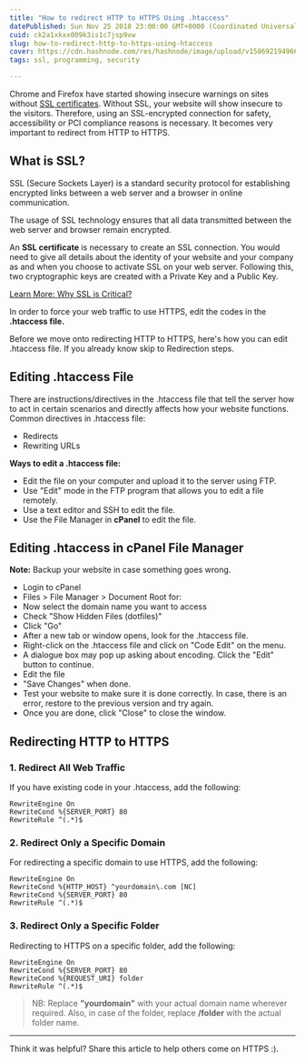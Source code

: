 ```yaml
---
title: "How to redirect HTTP to HTTPS Using .htaccess"
datePublished: Sun Nov 25 2018 23:00:00 GMT+0000 (Coordinated Universal Time)
cuid: ck2a1xkxx009k3is1c7jsp9vw
slug: how-to-redirect-http-to-https-using-htaccess
cover: https://cdn.hashnode.com/res/hashnode/image/upload/v1586921949665/7Twi5MAFE.png
tags: ssl, programming, security

---
```


Chrome and Firefox have started showing insecure warnings on sites without [SSL certificates](https://www.instantssl.com/ssl.html). Without SSL, your website
will show insecure to the visitors. Therefore, using an SSL-encrypted connection
for safety, accessibility or PCI compliance reasons is necessary. It becomes
very important to redirect from HTTP to HTTPS.


## What is SSL?

SSL (Secure Sockets Layer) is a standard security protocol for establishing
encrypted links between a web server and a browser in online communication.

The usage of SSL technology ensures that all data transmitted between the web
server and browser remain encrypted.

An **SSL certificate** is necessary to create an SSL connection. You would need to
give all details about the identity of your website and your company as and when
you choose to activate SSL on your web server. Following this, two cryptographic keys are created with a Private Key and a Public Key.

[Learn More: Why SSL is
Critical?](https://www.sslrenewals.com/blog/why-is-ssl-important-benefits-of-using-ssl-certificate)

In order to force your web traffic to use HTTPS, edit the codes in the
**.htaccess file.**

Before we move onto redirecting HTTP to HTTPS, here's how you can edit .htaccess
file. If you already know skip to Redirection steps.

## Editing .htaccess File

There are instructions/directives in the .htaccess file that tell the server how
to act in certain scenarios and directly affects how your website functions.
Common directives in .htaccess file:

* Redirects
* Rewriting URLs

**Ways to edit a .htaccess file:**

-  Edit the file on your computer and upload it to the server using FTP.
-  Use "Edit" mode in the FTP program that allows you to edit a file remotely.
-  Use a text editor and SSH to edit the file.
-  Use the File Manager in **cPanel** to edit the file.

## Editing .htaccess in cPanel File Manager

**Note:** Backup your website in case something goes wrong.

-  Login to cPanel
-  Files > File Manager > Document Root for:
-  Now select the domain name you want to access
-  Check "Show Hidden Files (dotfiles)"
-  Click "Go"
-  After a new tab or window opens, look for the .htaccess file.
-  Right-click on the .htaccess file and click on "Code Edit" on the menu.
-  A dialogue box may pop up asking about encoding. Click the "Edit" button to
continue.
-  Edit the file
-  "Save Changes" when done.
-  Test your website to make sure it is done correctly. In case, there is an error,
restore to the previous version and try again.
-  Once you are done, click "Close" to close the window.

## Redirecting HTTP to HTTPS

### 1. Redirect All Web Traffic

If you have existing code in your .htaccess, add the following:

```
RewriteEngine On
RewriteCond %{SERVER_PORT} 80
RewriteRule ^(.*)$ 
```

### 2. Redirect Only a Specific Domain

For redirecting a specific domain to use HTTPS, add the following:

```
RewriteEngine On
RewriteCond %{HTTP_HOST} ^yourdomain\.com [NC]
RewriteCond %{SERVER_PORT} 80
RewriteRule ^(.*)$ 
```

### 3. Redirect Only a Specific Folder

Redirecting to HTTPS on a specific folder, add the following:

```
RewriteEngine On
RewriteCond %{SERVER_PORT} 80
RewriteCond %{REQUEST_URI} folder
RewriteRule ^(.*)$ 
```

> NB: Replace **"yourdomain"** with your actual domain name wherever required.
Also, in case of the folder, replace **/folder** with the actual folder name.

---

Think it was helpful? Share this article to help others come on HTTPS :).

